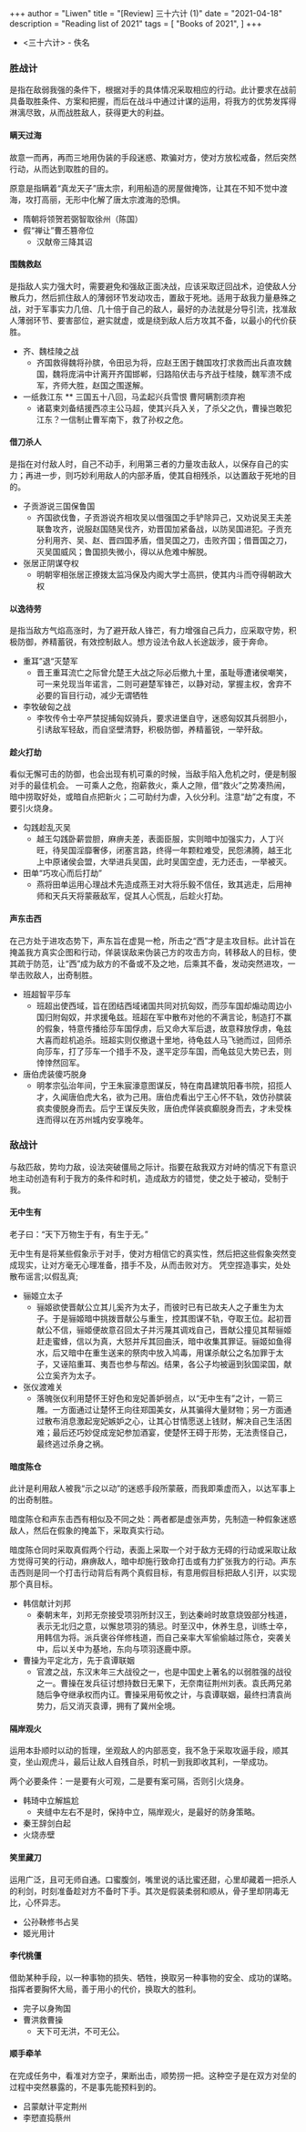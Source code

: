 +++
author = "Liwen"
title = "[Review] 三十六计 (1)"
date = "2021-04-18"
description = "Reading list of 2021"
tags = [
    "Books of 2021",
]
+++

* <三十六计> - 佚名

### 胜战计
是指在敌弱我强的条件下，根据对手的具体情况采取相应的行动。此计要求在战前具备取胜条件、方案和把握，而后在战斗中通过计谋的运用，将我方的优势发挥得淋漓尽致，从而战胜敌人，获得更大的利益。

#### 瞒天过海
故意一而再，再而三地用伪装的手段迷惑、欺骗对方，使对方放松戒备，然后突然行动，从而达到取胜的目的。

原意是指瞒着“真龙天子”唐太宗，利用船造的房屋做掩饰，让其在不知不觉中渡海，攻打高丽，无形中化解了唐太宗渡海的恐惧。

* 隋朝将领贺若弼智取徐州（陈国）
* 假“禅让”曹丕篡帝位
  * 汉献帝三降其诏

#### 围魏救赵
是指敌人实力强大时，需要避免和强敌正面决战，应该采取迂回战术，迫使敌人分散兵力，然后抓住敌人的薄弱环节发动攻击，置敌于死地。适用于敌我力量悬殊之战，对于军事实力几倍、几十倍于自己的敌人，最好的办法就是分导引流，找准敌人薄弱环节、要害部位，避实就虚，或是绕到敌人后方攻其不备，以最小的代价获胜。

* 齐、魏桂陵之战
  * 齐国救得魏将孙膑，令田忌为将，应赵王困于魏国攻打求救而出兵直攻魏国，魏将庞涓中计离开齐国邯郸，归路陷伏击与齐战于桂陵，魏军溃不成军，齐师大胜，赵国之围遂解。
* 一纸救江东
** 三国五十八回，马孟起兴兵雪恨 曹阿瞒割须弃袍
  * 诸葛柬刘备结援西凉主公马超，使其兴兵入关，了杀父之仇，曹操岂敢犯江东？一信制止曹军南下，救了孙权之危。

#### 借刀杀人
是指在对付敌人时，自己不动手，利用第三者的力量攻击敌人，以保存自己的实力；再进一步，则巧妙利用敌人的内部矛盾，使其自相残杀，以达置敌于死地的目的。
* 子贡游说三国保鲁国
  * 齐国欲伐鲁，子贡游说齐相攻吴以借强国之手铲除异己，又劝说吴王夫差联鲁攻齐，说服赵国随吴伐齐，劝晋国加紧备战，以防吴国进犯。子贡充分利用齐、吴、赵、晋四国矛盾，借吴国之刀，击败齐国；借晋国之刀，灭吴国威风；鲁国损失微小，得以从危难中解脱。
* 张居正阴谋夺权
  * 明朝宰相张居正撩拨太监冯保及内阁大学士高拱，使其内斗而夺得朝政大权

#### 以逸待劳
是指当敌方气焰高涨时，为了避开敌人锋芒，有力增强自己兵力，应采取守势，积极防御，养精蓄锐，有效控制敌人。想方设法令敌人长途跋涉，疲于奔命。
* 重耳”退“灭楚军
  * 晋王重耳流亡之际曾允楚王大战之际必后撤九十里，虽耻辱遭诸侯嘲笑，可一来兑现当年诺言，二则可避楚军锋芒，以静对动，掌握主权，舍弃不必要的盲目行动，减少无谓牺牲
* 李牧破匈之战
  * 李牧传令士卒严禁捉捕匈奴骑兵，要求进堡自守，迷惑匈奴其兵弱胆小，引诱敌军轻敌，而自坚壁清野，积极防御，养精蓄锐，一举歼敌。

#### 趁火打劫
看似无懈可击的防御，也会出现有机可乘的时候，当敌手陷入危机之时，便是制服对手的最佳机会。
一可乘人之危，抱薪救火，乘人之隙，借“救火”之势凑热闹，暗中捞取好处，或暗自点把新火；二可助纣为虐，入伙分利。注意“劫”之有度，不要引火烧身。
* 勾践趁乱灭吴
  * 越王勾践卧薪尝胆，麻痹夫差，表面臣服，实则暗中加强实力，人丁兴旺，待吴国淫靡奢侈，闭塞言路，终得一年颗粒难受，民怨沸腾，越王北上中原诸侯会盟，大举进兵吴国，此时吴国空虚，无力还击，一举被灭。
* 田单“巧攻心而后打劫”
  * 燕将田单运用心理战术先造成燕王对大将乐毅不信任，致其逃走，后用神师和天兵天将蒙蔽敌军，促其人心慌乱，后趁火打劫。

#### 声东击西
在己方处于进攻态势下，声东旨在虚晃一枪，所击之“西”才是主攻目标。此计旨在掩盖我方真实企图和行动，佯装误敌来伪装己方的攻击方向，转移敌人的目标，使其疏于防范，让“西”成为敌方的不备或不及之地，后乘其不备，发动突然进攻，一举击败敌人，出奇制胜。
* 班超智平莎车
  * 班超出使西域，旨在团结西域诸国共同对抗匈奴，而莎车国却煽动周边小国归附匈奴，并求援龟兹。班超在军中散布对他的不满言论，制造打不赢的假象，特意传播给莎车国俘虏，后又命大军后退，故意释放俘虏，龟兹大喜而趁机追杀。班超实则仅撤退十里地，待龟兹人马飞驰而过，回师杀向莎车，打了莎车一个措手不及，遂平定莎车国，而龟兹见大势已去，则悻悻然回军。
* 唐伯虎装傻巧脱身
  * 明孝宗弘治年间，宁王朱宸濠意图谋反，特在南昌建筑阳春书院，招揽人才，久闻唐伯虎大名，欲为己用。唐伯虎看出宁王心怀不轨，效仿孙膑装疯卖傻脱身而去。后宁王谋反失败，唐伯虎佯装疯癫脱身而去，才未受株连而得以在苏州城内安享晚年。

### 敌战计
与敌匹敌，势均力敌，设法突破僵局之际计。指要在敌我双方对峙的情况下有意识地主动创造有利于我方的条件和时机，造成敌方的错觉，使之处于被动，受制于我。

#### 无中生有
老子曰：“天下万物生于有，有生于无。”

无中生有是将某些假象示于对手，使对方相信它的真实性，然后把这些假象突然变成现实，让对方毫无心理准备，措手不及，从而击败对方。
凭空捏造事实，处处散布谣言;以假乱真;
* 骊姬立太子
  * 骊姬欲使晋献公立其儿奚齐为太子，而彼时已有已故夫人之子重生为太子。于是骊姬暗中挑拨晋献公与重生，控其图谋不轨，夺取王位。起初晋献公不信，骊姬便故意召回太子并污蔑其调戏自己，晋献公撞见其帮骊姬赶走蜜蜂，信以为真，大怒并斥其回曲沃，暗中收集其罪证。骊姬如鱼得水，后又暗中在重生送来的祭肉中放入鸠毒，用谋杀献公之名加罪于太子，又诬陷重耳、夷吾也参与帮凶。结果，各公子均被逼到狄国梁国，献公立奚齐为太子。
* 张仪渡难关
  * 落魄张仪利用楚怀王好色和宠妃善妒弱点，以“无中生有”之计，一箭三雕。一方面通过让楚怀王向往郑国美女，从其骗得大量财物；另一方面通过散布消息激起宠妃嫉妒之心，让其心甘情愿送上钱财，解决自己生活困难；最后还巧妙促成宠妃参加酒宴，使楚怀王碍于形势，无法责怪自己，最终逃过杀身之祸。

#### 暗度陈仓
此计是利用敌人被我“示之以动”的迷惑手段所蒙蔽，而我即乘虚而入，以达军事上的出奇制胜。

暗度陈仓和声东击西有相似及不同之处：两者都是虚张声势，先制造一种假象迷惑敌人，然后在假象的掩盖下，采取真实行动。

暗度陈仓同时采取真假两个行动，表面上采取一个对于敌方无碍的行动或采取让敌方觉得可笑的行动，麻痹敌人，暗中却施行致命打击或有力扩张我方的行动。声东击西则是同一个打击行动背后有两个真假目标，有意用假目标把敌人引开，以实现那个真目标。
* 韩信献计刘邦
  * 秦朝末年，刘邦无奈接受项羽所封汉王，到达秦岭时故意烧毁部分栈道，表示无北归之意，以懈怠项羽的猜忌。时至汉中，休养生息，训练士卒，用韩信为将。派兵褒谷佯修栈道，而自己亲率大军偷偷越过陈仓，突袭关中，后以关中为基地，东向与项羽逐鹿中原。
* 曹操为平定北方，先于袁谭联姻
  * 官渡之战，东汉末年三大战役之一，也是中国史上著名的以弱胜强的战役之一。曹操在发兵征讨想持数日无果下，无奈南征荆州刘表。袁氏两兄弟随后争夺继承权而内讧。曹操采用荀攸之计，与袁谭联姻，最终扫清袁尚势力，后又消灭袁谭，拥有了冀州全境。

#### 隔岸观火
运用本卦顺时以动的哲理，坐观敌人的内部恶变，我不急于采取攻逼手段，顺其变，坐山观虎斗，最后让敌人自残自杀，时机一到我即收其利，一举成功。

两个必要条件：一是要有火可观，二是要有案可隔，否则引火烧身。
* 韩琦中立解尴尬
  * 夹缝中左右不是时，保持中立，隔岸观火，是最好的防身策略。
* 秦王辞剑白起
* 火烧赤壁

#### 笑里藏刀
运用广泛，且可无师自通。口蜜腹剑，嘴里说的话比蜜还甜，心里却藏着一把杀人的利剑，时刻准备趁对方不备时下手。其次是假装柔弱和顺从，骨子里却阴毒无比，心怀异志。
* 公孙鞅修书占吴
* 姬光用计

#### 李代桃僵
借助某种手段，以一种事物的损失、牺牲，换取另一种事物的安全、成功的谋略。指挥者要胸怀大局，善于用小的代价，换取大的胜利。
* 完子以身殉国
* 曹洪救曹操
    * 天下可无洪，不可无公。

#### 顺手牵羊
在完成任务中，看准对方空子，果断出击，顺势捞一把。这种空子是在双方对垒的过程中突然暴露的，不是事先能预料到的。
* 吕蒙献计平定荆州
* 李愬直捣蔡州
